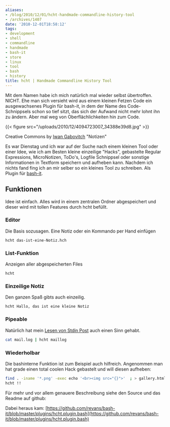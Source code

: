 ```yaml
---
aliases:
- /blog/2010/12/01/hcht-handmade-commandline-history-tool
- /archives/1407
date: '2010-12-01T18:58:12'
tags:
- development
- shell
- commandline
- handmade
- bash-it
- store
- linux
- tool
- bash
- history
title: hcht | Handmade Commandline History Tool
---
```


Mit dem Namen habe ich mich natürlich mal wieder selbst übertroffen. NICHT.
Ehe man sich versieht wird aus einem kleinen Fetzen Code ein ausgewachsenes
Plugin für bash-it, in dem der Name des Code-Schnippsels schon so tief
sitzt, das sich der Aufwand nicht mehr lohnt ihn zu ändern. Aber mal weg
von Oberflächlichkeiten hin zum Code.

{{< figure src="/uploads/2010/12/4094723007_34388e39d8.jpg" >}}

Creative Commons by [Iwan Gabovitch](http://www.flickr.com/photos/qubodup/) "Notizen"

Es war Dienstag und ich war auf der Suche nach einem kleinen Tool oder
einer Idee, wie ich am Besten kleine einzeilige "Hacks", gebastelte Regular
Expressions, MicroNotizen, ToDo's, Logfile Schnippsel oder sonstige
Informationen in Textform speichern und aufheben kann.  Nachdem ich nichts
fand fing ich an mir selber so ein kleines Tool zu schreiben. Als Plugin
für [bash-it](http://github.com/revans/bash-it).

## Funktionen

Idee ist einfach. Alles wird in einem zentralen Ordner abgespeichert und
dieser wird mit tollen Features durch hcht befüllt.

### Editor

Die Basis sozusagen. Eine Notiz oder ein Kommando per Hand einfügen

```
hcht das-ist-eine-Notiz.hch
```

### List-Funktion

Anzeigen aller abgespeicherten Files

```
hcht
```

### Einzeilige Notiz

Den ganzen Spaß gibts auch einzeilig.

```
hcht Hallo, das ist eine kleine Notiz
```

### Pipeable

Natürlich hat mein [Lesen von Stdin Post](/archives/1402) auch einen Sinn gehabt.

``` bash
cat mail.log | hcht maillog
```

### Wiederholbar

Die bashinterne Funktion ist zum Beispiel auch hilfreich. Angenommen man
hat grade einen total coolen Hack gebastelt und will diesen aufheben:

``` bash
find . -iname '*.png' -exec echo '<br><img src="{}">'  ; > gallery.html
hcht !!
```

Für mehr und vor allem genauere Beschreibung siehe den Source und das
Readme auf github:

Dabei heraus kam:
[https://github.com/revans/bash-it/blob/master/plugins/hcht.plugin.bash](https://github.com/revans/bash-it/blob/master/plugins/hcht.plugin.bash)
